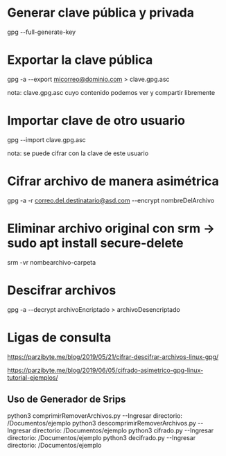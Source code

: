 # Generar clave pública y privada
gpg --full-generate-key

# Exportar la clave pública
gpg -a --export micorreo@dominio.com > clave.gpg.asc

nota: clave.gpg.asc cuyo contenido podemos ver y compartir libremente

# Importar clave de otro usuario
gpg --import clave.gpg.asc

nota: se puede cifrar con la clave de este usuario

# Cifrar archivo de manera asimétrica
gpg -a -r correo.del.destinatario@asd.com --encrypt nombreDelArchivo

# Eliminar archivo original con srm -> sudo apt install secure-delete
srm -vr nombearchivo-carpeta

# Descifrar archivos
gpg -a --decrypt archivoEncriptado > archivoDesencriptado

# Ligas de consulta
https://parzibyte.me/blog/2019/05/21/cifrar-descifrar-archivos-linux-gpg/

https://parzibyte.me/blog/2019/06/05/cifrado-asimetrico-gpg-linux-tutorial-ejemplos/

## Uso de Generador de Srips
python3 comprimirRemoverArchivos.py
--Ingresar directorio: /Documentos/ejemplo
python3 descomprimirRemoverArchivos.py
--Ingresar directorio: /Documentos/ejemplo
python3 cifrado.py
--Ingresar directorio: /Documentos/ejemplo
python3 decifrado.py
--Ingresar directorio: /Documentos/ejemplo
